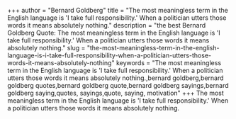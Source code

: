 +++
author = "Bernard Goldberg"
title = "The most meaningless term in the English language is 'I take full responsibility.' When a politician utters those words it means absolutely nothing."
description = "the best Bernard Goldberg Quote: The most meaningless term in the English language is 'I take full responsibility.' When a politician utters those words it means absolutely nothing."
slug = "the-most-meaningless-term-in-the-english-language-is-i-take-full-responsibility-when-a-politician-utters-those-words-it-means-absolutely-nothing"
keywords = "The most meaningless term in the English language is 'I take full responsibility.' When a politician utters those words it means absolutely nothing.,bernard goldberg,bernard goldberg quotes,bernard goldberg quote,bernard goldberg sayings,bernard goldberg saying,quotes, sayings,quote, saying, motivation"
+++
The most meaningless term in the English language is 'I take full responsibility.' When a politician utters those words it means absolutely nothing.
